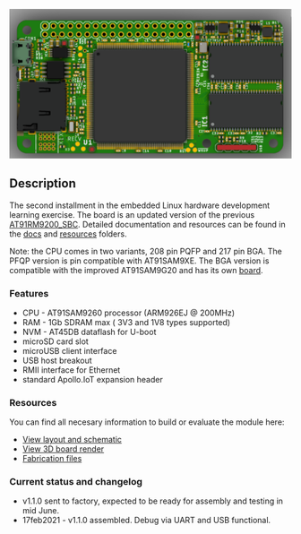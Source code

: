 ![board_render](/assets/front.png)
## Description
The second installment in the embedded Linux hardware development learning exercise.
The board is an updated version of the previous [AT91RM9200_SBC](https://github.com/vd-rd/sbc_at91rm9200/).
Detailed documentation and resources can be found in the [docs](docs) and [resources](resources) folders.

Note: the CPU comes in two variants, 208 pin PQFP and 217 pin BGA. The PFQP version is pin compatible with AT91SAM9XE. The BGA version is compatible with the improved AT91SAM9G20 and has its own [board](https://github.com/vd-rd/sbc_at91sam9g20).

### Features
 * CPU - AT91SAM9260 processor (ARM926EJ @ 200MHz)
 * RAM - 1Gb SDRAM max ( 3V3 and 1V8 types supported)
 * NVM - AT45DB dataflash for U-boot
 * microSD card slot
 * microUSB client interface
 * USB host breakout
 * RMII interface for Ethernet
 * standard Apollo.IoT expansion header

### Resources
You can find all necesary information to build or evaluate the module here:
   - [View layout and schematic](https://cadlab.io/project/1695) 
   - [View 3D board render](https://a360.co/2PfLcwq)
   - [Fabrication files](https://github.com/vd-rd/sbc_at91sam9260/releases)

### Current status and changelog
  - v1.1.0 sent to factory, expected to be ready for assembly and testing in mid June.
  - 17feb2021 - v1.1.0 assembled. Debug via UART and USB functional.
